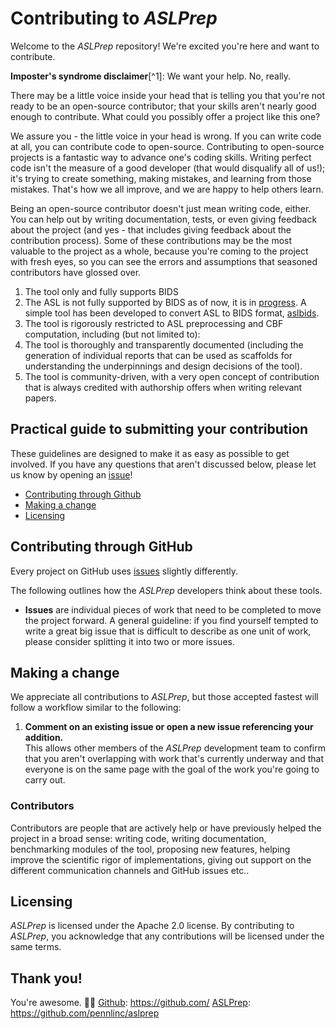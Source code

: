 # Contributing to *ASLPrep*

Welcome to the *ASLPrep* repository!
We're excited you're here and want to contribute.

**Imposter's syndrome disclaimer**[^1]: We want your help. No, really.

There may be a little voice inside your head that is telling you that
you're not ready to be an open-source contributor; that your skills
aren't nearly good enough to contribute. What could you possibly offer a
project like this one?

We assure you - the little voice in your head is wrong. If you can
write code at all, you can contribute code to open-source. Contributing
to open-source projects is a fantastic way to advance one's coding
skills. Writing perfect code isn't the measure of a good developer (that
would disqualify all of us!); it's trying to create something, making
mistakes, and learning from those mistakes. That's how we all improve,
and we are happy to help others learn.

Being an open-source contributor doesn't just mean writing code, either.
You can help out by writing documentation, tests, or even giving
feedback about the project (and yes - that includes giving feedback
about the contribution process). Some of these contributions may be the
most valuable to the project as a whole, because you're coming to the
project with fresh eyes, so you can see the errors and assumptions that
seasoned contributors have glossed over.

  1. The tool only and fully supports BIDS 
  1. The ASL is not fully supported by BIDS as of now, it is in [progress](https://docs.google.com/document/d/15tnn5F10KpgHypaQJNNGiNKsni9035GtDqJzWqkkP6c/edit#). A simple tool has been developed to convert ASL to BIDS format, [aslbids](https://github.com/PennLINC/aslbids).
  1. The tool is rigorously restricted to ASL preprocessing and CBF computation, including (but not limited to):
  1. The tool is thoroughly and transparently documented (including the generation of individual reports
     that can be used as scaffolds for understanding the underpinnings and design decisions of the tool).
  1. The tool is community-driven, with a very open concept of contribution that is always credited
     with authorship offers when writing relevant papers.

## Practical guide to submitting your contribution

These guidelines are designed to make it as easy as possible to get involved.
If you have any questions that aren't discussed below,
please let us know by opening an [issue](https://github.com/PennLINC/aslprep/issues)!


* [Contributing through Github](#contributing-through-github)
* [Making a change](#making-a-change)
* [Licensing](#licensing)

## Contributing through GitHub

Every project on GitHub uses [issues](https://github.com/PennLINC/aslprep/issues) slightly differently.

The following outlines how the *ASLPrep* developers think about these tools.

* **Issues** are individual pieces of work that need to be completed to move the project forward.
A general guideline: if you find yourself tempted to write a great big issue that
is difficult to describe as one unit of work, please consider splitting it into two or more issues.


## Making a change

We appreciate all contributions to *ASLPrep*,
but those accepted fastest will follow a workflow similar to the following:

1. **Comment on an existing issue or open a new issue referencing your addition.**<br />
  This allows other members of the *ASLPrep* development team to confirm that you aren't
  overlapping with work that's currently underway and that everyone is on the same page
  with the goal of the work you're going to carry out.

### Contributors

Contributors are people that are 
actively help or have previously helped the project in a broad sense: writing code, writing documentation,
benchmarking modules of the tool, proposing new features, helping improve the scientific
rigor of implementations, giving out support on the different communication
channels and GitHub issues etc..

## Licensing

*ASLPrep* is licensed under the Apache 2.0 license.
By contributing to *ASLPrep*,
you acknowledge that any contributions will be licensed under the same terms.

## Thank you!

You're awesome. :wave::smiley:
[Github](https://github.com/): https://github.com/
[ASLPrep](https://github.com/pennlinc/aslprep): https://github.com/pennlinc/aslprep
